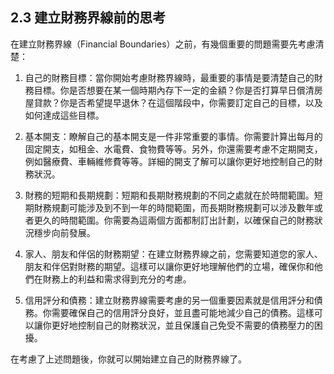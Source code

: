 ## 2.3 建立財務界線前的思考

在建立財務界線（Financial Boundaries）之前，有幾個重要的問題需要先考慮清楚：

1. 自己的財務目標：當你開始考慮財務界線時，最重要的事情是要清楚自己的財務目標。你是否想要在某一個時期內存下一定的金額？你是否打算早日償清房屋貸款？你是否希望提早退休？在這個階段中，你需要訂定自己的目標，以及如何達成這些目標。

2. 基本開支：瞭解自己的基本開支是一件非常重要的事情。你需要計算出每月的固定開支，如租金、水電費、食物費等等。另外，你還需要考慮不定期開支，例如醫療費、車輛維修費等等。詳細的開支了解可以讓你更好地控制自己的財務狀況。

3. 財務的短期和長期規劃：短期和長期財務規劃的不同之處就在於時間範圍。短期財務規劃可能涉及到不到一年的時間範圍，而長期財務規劃可以涉及數年或者更久的時間範圍。你需要為這兩個方面都制訂出計劃，以確保自己的財務狀況穩步向前發展。

4. 家人、朋友和伴侶的財務期望：在建立財務界線之前，您需要知道您的家人、朋友和伴侶對財務的期望。這樣可以讓你更好地理解他們的立場，確保你和他們在財務上的利益和需求得到充分的考慮。

5. 信用評分和債務：建立財務界線需要考慮的另一個重要因素就是信用評分和債務。你需要確保自己的信用評分良好，並且盡可能地減少自己的債務。這樣可以讓你更好地控制自己的財務狀況，並且保護自己免受不需要的債務壓力的困擾。

在考慮了上述問題後，你就可以開始建立自己的財務界線了。